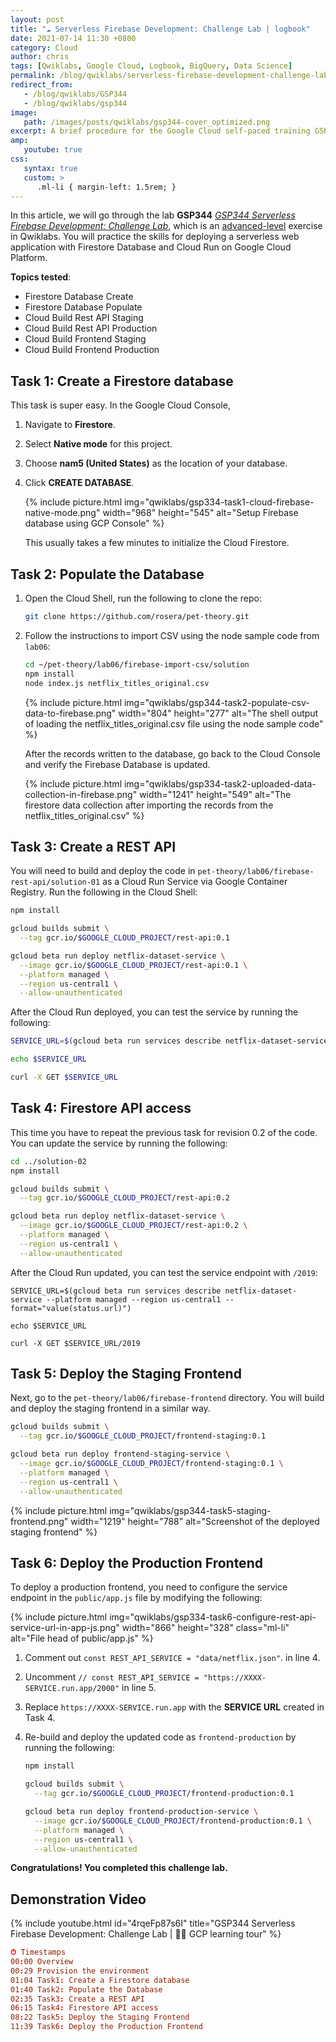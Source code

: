 ```yaml
---
layout: post
title: "☁ Serverless Firebase Development: Challenge Lab | logbook"
date: 2021-07-14 11:30 +0800
category: Cloud
author: chris
tags: [Qwiklabs, Google Cloud, Logbook, BigQuery, Data Science]
permalink: /blog/qwiklabs/serverless-firebase-development-challenge-lab
redirect_from:
   - /blog/qwiklabs/GSP344
   - /blog/qwiklabs/gsp344
image:
   path: /images/posts/qwiklabs/gsp344-cover_optimized.png
excerpt: A brief procedure for the Google Cloud self-paced training GSP344 on Qwiklabs. You will practice the skills for deploying a serverless web application with Firestore Database and Cloud Run on Google Cloud Platform.
amp:
   youtube: true   
css:
   syntax: true
   custom: >
      .ml-li { margin-left: 1.5rem; }
---
```


In this article, we will go through the lab **GSP344** _[GSP344 Serverless Firebase Development: Challenge Lab](https://www.qwiklabs.com/focuses/14677?parent=catalog)_, which is an [advanced-level](https://www.qwiklabs.com/quests/153) exercise in Qwiklabs. You will practice the skills for deploying a serverless web application with Firestore Database and Cloud Run on Google Cloud Platform.

**Topics tested**:

- Firestore Database Create
- Firestore Database Populate
- Cloud Build Rest API Staging
- Cloud Build Rest API Production
- Cloud Build Frontend Staging
- Cloud Build Frontend Production

## Task 1: Create a Firestore database

This task is super easy. In the Google Cloud Console,

1. Navigate to **Firestore**.
2. Select **Native mode** for this project.
3. Choose **nam5 (United States)** as the location of your database.
4. Click **CREATE DATABASE**.

   {% include picture.html img="qwiklabs/gsp334-task1-cloud-firebase-native-mode.png" width="968" height="545" alt="Setup Firebase database using GCP Console" %}

   This usually takes a few minutes to initialize the Cloud Firestore.

## Task 2: Populate the Database

1. Open the Cloud Shell, run the following to clone the repo:

   ```bash
   git clone https://github.com/rosera/pet-theory.git
   ```

2. Follow the instructions to import CSV using the node sample code from `lab06`:

   ```bash
   cd ~/pet-theory/lab06/firebase-import-csv/solution
   npm install
   node index.js netflix_titles_original.csv
   ```

   {% include picture.html img="qwiklabs/gsp344-task2-populate-csv-data-to-firebase.png" width="804" height="277" alt="The shell output of loading the netflix_titles_original.csv file using the node sample code" %}

   After the records written to the database, go back to the Cloud Console and verify the Firebase Database is updated.

   {% include picture.html img="qwiklabs/gsp334-task2-uploaded-data-collection-in-firebase.png" width="1241" height="549" alt="The firestore data collection after importing the records from the netflix_titles_original.csv" %}

## Task 3: Create a REST API

You will need to build and deploy the code in `pet-theory/lab06/firebase-rest-api/solution-01` as a Cloud Run Service via Google Container Registry. Run the following in the Cloud Shell:

```bash
npm install

gcloud builds submit \
  --tag gcr.io/$GOOGLE_CLOUD_PROJECT/rest-api:0.1

gcloud beta run deploy netflix-dataset-service \
  --image gcr.io/$GOOGLE_CLOUD_PROJECT/rest-api:0.1 \
  --platform managed \
  --region us-central1 \
  --allow-unauthenticated
```

After the Cloud Run deployed, you can test the service by running the following:

```bash
SERVICE_URL=$(gcloud beta run services describe netflix-dataset-service --platform managed --region us-central1 --format="value(status.url)")

echo $SERVICE_URL

curl -X GET $SERVICE_URL
```

## Task 4: Firestore API access

This time you have to repeat the previous task for revision 0.2 of the code. You can update the service by running the following:

```bash
cd ../solution-02
npm install

gcloud builds submit \
  --tag gcr.io/$GOOGLE_CLOUD_PROJECT/rest-api:0.2

gcloud beta run deploy netflix-dataset-service \
  --image gcr.io/$GOOGLE_CLOUD_PROJECT/rest-api:0.2 \
  --platform managed \
  --region us-central1 \
  --allow-unauthenticated
```

After the Cloud Run updated, you can test the service endpoint with `/2019`:

```
SERVICE_URL=$(gcloud beta run services describe netflix-dataset-service --platform managed --region us-central1 --format="value(status.url)")

echo $SERVICE_URL

curl -X GET $SERVICE_URL/2019
```

## Task 5: Deploy the Staging Frontend

Next, go to the `pet-theory/lab06/firebase-frontend` directory. You will build and deploy the staging frontend in a similar way.

```bash
gcloud builds submit \
  --tag gcr.io/$GOOGLE_CLOUD_PROJECT/frontend-staging:0.1

gcloud beta run deploy frontend-staging-service \
  --image gcr.io/$GOOGLE_CLOUD_PROJECT/frontend-staging:0.1 \
  --platform managed \
  --region us-central1 \
  --allow-unauthenticated
```

{% include picture.html img="qwiklabs/gsp344-task5-staging-frontend.png" width="1219" height="788" alt="Screenshot of the deployed staging frontend" %}

## Task 6: Deploy the Production Frontend

To deploy a production frontend, you need to configure the service endpoint in the `public/app.js` file by modifying the following:

{% include picture.html img="qwiklabs/gsp334-task6-configure-rest-api-service-url-in-app-js.png" width="866" height="328" class="ml-li" alt="File head of public/app.js" %}

1. Comment out `const REST_API_SERVICE = "data/netflix.json"`. in line 4.
2. Uncomment `// const REST_API_SERVICE = "https://XXXX-SERVICE.run.app/2000"` in line 5.
3. Replace `https://XXXX-SERVICE.run.app` with the **SERVICE URL** created in Task 4.
4. Re-build and deploy the updated code as `frontend-production` by running the following:

   ```bash
   npm install
   
   gcloud builds submit \
     --tag gcr.io/$GOOGLE_CLOUD_PROJECT/frontend-production:0.1
   
   gcloud beta run deploy frontend-production-service \
     --image gcr.io/$GOOGLE_CLOUD_PROJECT/frontend-production:0.1 \
     --platform managed \
     --region us-central1 \
     --allow-unauthenticated
   ```

**Congratulations! You completed this challenge lab.**

## Demonstration Video

{% include youtube.html id="4rqeFp87s6I" title="GSP344 Serverless Firebase Development: Challenge Lab | 🐱‍🏍 GCP learning tour" %}

```conf
⏱ Timestamps
00:00 Overview
00:29 Provision the environment
01:04 Task1: Create a Firestore database
01:40 Task2: Populate the Database
02:35 Task3: Create a REST API
06:15 Task4: Firestore API access
08:22 Task5: Deploy the Staging Frontend
11:39 Task6: Deploy the Production Frontend
```